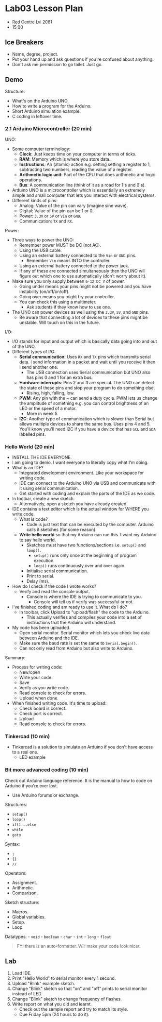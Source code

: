# Lab03 Lesson Plan

- Red Centre Lvl 2061
- 15:00

## Ice Breakers

- Name, degree, project.
- Put your hand up and ask questions if you're confused about anything.
- Don't ask me permission to go toilet. Just go.

## Demo

Structure:
- What's on the Arduino UNO.
- How to write a program for the Arduino.
- Short Arduino simulation example.
- C coding in leftover time.

### 2.1 Arduino Microcontroller (20 min)

UNO:
- Some computer terminology:
    - **Clock**: Just keeps time on your computer in terms of ticks.
    - **RAM**: Memory which is where you store data.
    - **Instructions**: An (atomic) action e.g. setting setting a register to 1, subtracting two numbers, reading the value of a register.
    - **Arithmetic logic unit**: Part of the CPU that does arithmetic and logic operations.
    - **Bus**: A communication line (think of it as a road for 1's and 0's).
- Arduino UNO is a microcontroller which is essentially an extremely simple and small computer that lets you interact with electrical systems.
- Different kinds of pins:
    - Analog: Value of the pin can vary (imagine sine wave).
    - Digital: Value of the pin can be 1 or 0.
    - Power: `3.3V` or `5V` or `Vin` or `GND`.
    - Communication: `TX` and `RX`.

Power:
- Three ways to power the UNO:
    - Remember power MUST be DC (not AC).
    - Using the USB cable.
    - Using an external battery connected to the `Vin` or `GND` pins.
        - Remember `Vin` means INTO the controller.
    - Using an external battery connected to the power jack.
    - If any of these are connected simultaneously then the UNO will figure out which one to use automatically (don't worry about it).
- Make sure you only supply between `6-12 DC V` of power.
    - Going under means your pins might not be powered and you have instability (on/off/on/off).
    - Going over means you might fry your controller.
    - You can check this using a multimeter.
        - Ask students if they know how to use one.
- The UNO can power devices as well using the `3.3V`, `5V`, and `GND` pins.
    - Be aware that connecting a lot of devices to these pins might be unstable. Will touch on this in the future.

I/O:
- I/O stands for input and output which is basically data going into and out of the UNO.
- Different types of I/O:
    - **Serial communication**: Uses `RX` and `TX` pins which transmits serial data. I send information in a packet and wait until you receive it then I send another one.
        - The USB connection uses Serial communication but UNO also has pins 0 and 1 for an extra bus.
    - **Hardware interrupts**: Pins 2 and 3 are special. The UNO can detect the state of these pins and stop your program to do something else.
        - Rising, high, falling, low.
    - **PWM**: Any pin with the ~ can send a duty cycle. PWM lets us change the amplitude of something e.g. you can control brightness of an LED or the speed of a motor.
        - More in week 5.
    - **I2C**: Another type of communication which is slower than Serial but allows multiple devices to share the same bus. Uses pins 4 and 5. You'll know you'll need I2C if you have a device that has `SCL` and `SDA` labelled pins.

### Hello World (20 min)

- INSTALL THE IDE EVERYONE.
- I am going to demo. I want everyone to literally copy what I'm doing.
- What is an IDE?
    - Integrated development environment. Like your workspace for writing code.
    - IDE can connect to the Arduino UNO via USB and communicate with it using serial communication.
    - Get started with coding and explain the parts of the IDE as we code.
- In toolbar, create a new sketch.
    - Alternatively, open a sketch you have already created.
- IDE contains a text editor which is the actual window for WHERE you write code.
    - What is code?
        - Code is just text that can be executed by the computer. Arduino calls it sketches (for some reason).
    - **Write hello world** so that my Arduino can run this. I want my Arduino to say hello world.
        - Sketches must have two functions/sections i.e. `setup()` and `loop()`.
            - `setup()` runs only once at the beginning of program execution.
            - `loop()` runs continuously over and over again.
        - Initialise serial communication.
        - Print to serial.
        - Delay (ms).
- How do I check if the code I wrote works?
    - Verify and read the console output.
        - Console is where the IDE is trying to communicate to you.
            - Console will tell us if verify was successful or not.
- I've finished coding and am ready to use it. What do I do?
    - In toolbar, click Upload to "upload/flash" the code to the Arduino.
        - This actually verifies and compiles your code into a set of instructions that the Arduino will understand.
- My code has been uploaded.
    - Open serial monitor. Serial monitor which lets you check live data between Arduino and the IDE.
    - Make sure the baud rate is set the same to `Serial.begin()`.
    - Can not only read from Arduino but also write to Arduino.

Summary:
- Process for writing code:
    - New/open
    - Write your code.
    - Save
    - Verify as you write code.
    - Read console to check for errors.
    - Upload when done.
- When finished writing code. It's time to upload:
    - Check board is correct.
    - Check port is correct.
    - Upload
    - Read console to check for errors.

### Tinkercad (10 min)

- Tinkercad is a solution to simulate an Arduino if you don't have access to a real one.
    - LED example

### Bit more advanced coding (10 min)

Check out Arduino language reference. It is the manual to how to code on Arduino if you're ever lost.
- Use Arduino forums or exchange.

Structures:
- `setup()`
- `loop()`
- `if()...else`
- `while`
- `goto`

Syntax:
- `;`
- `{}`
- `//`

Operators:
- Assignment.
- Arithmetic.
- Comparison.

Sketch structure:
- Macros.
- Global variables.
- Setup.
- Loop.

Datatypes:
    - `void`
    - `boolean`
    - `char`
    - `int`
    - `long`
    - `float`

> FYI there is an auto-formatter. Will make your code look nicer.

## Lab

1. Load IDE.
1. Print "Hello World" to serial monitor every 1 second.
1. Upload "Blink" example sketch.
1. Change "Blink" sketch so that "on" and "off" prints to serial monitor instead of LED.
1. Change "Blink" sketch to change frequency of flashes.
1. Write report on what you did and learnt.
    - Check out the sample report and try to match its style.
    - Due Friday 5pm (24 hours to do it).